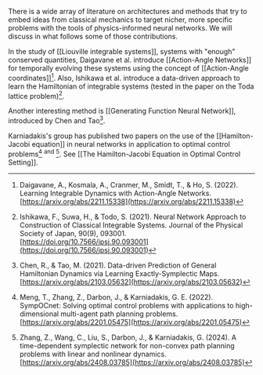 There is a wide array of literature on architectures and methods that try to embed ideas from classical mechanics to target nicher, more specific problems with the tools of physics-informed neural networks. We will discuss in what follows some of those contributions.

In the study of [[Liouville integrable systems]], systems with "enough" conserved quantities, Daigavane et al. introduce [[Action-Angle Networks]] for temporally evolving these systems using the concept of [[Action-Angle coordinates]][^1]. Also, Ishikawa et al. introduce a data-driven approach to learn the Hamiltonian of integrable systems (tested in the paper on the Toda lattice problem)[^2].

Another interesting method is [[Generating Function Neural Network]], introduced by Chen and Tao[^3]. 

Karniadakis's group has published two papers on the use of the [[Hamilton-Jacobi equation]] in neural networks in application to optimal control problems[^4] <sup>and</sup> [^5]. See [[The Hamilton-Jacobi Equation in Optimal Control Setting]].

[^1]:  Daigavane, A., Kosmala, A., Cranmer, M., Smidt, T., & Ho, S. (2022). Learning Integrable Dynamics with Action-Angle Networks. [https://arxiv.org/abs/2211.15338](https://arxiv.org/abs/2211.15338)

[^2]:  Ishikawa, F., Suwa, H., & Todo, S. (2021). Neural Network Approach to Construction of Classical Integrable Systems. Journal of the Physical Society of Japan, 90(9), 093001. [https://doi.org/10.7566/jpsj.90.093001](https://doi.org/10.7566/jpsj.90.093001)

[^3]:  Chen, R., & Tao, M. (2021). Data-driven Prediction of General Hamiltonian Dynamics via Learning Exactly-Symplectic Maps. [https://arxiv.org/abs/2103.05632](https://arxiv.org/abs/2103.05632)

[^4]:  Meng, T., Zhang, Z., Darbon, J., & Karniadakis, G. E. (2022). SympOCnet: Solving optimal control problems with applications to high-dimensional multi-agent path planning problems. [https://arxiv.org/abs/2201.05475](https://arxiv.org/abs/2201.05475)

[^5]:  Zhang, Z., Wang, C., Liu, S., Darbon, J., & Karniadakis, G. (2024). A time-dependent symplectic network for non-convex path planning problems with linear and nonlinear dynamics. [https://arxiv.org/abs/2408.03785](https://arxiv.org/abs/2408.03785)